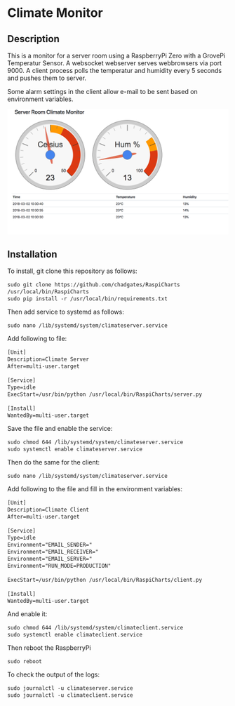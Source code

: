 # Climate Monitor

## Description
This is a monitor for a server room using a RaspberryPi Zero with a GrovePi Temperatur Sensor.
A websocket webserver serves webbrowsers via port 9000. A client process polls the temperatur and
humidity every 5 seconds and pushes them to server. 


Some alarm settings in the client allow e-mail to be sent based on environment variables. 


![Browser Front End](/img/webfrontend.png)


## Installation

To install, git clone this repository as follows: 

    sudo git clone https://github.com/chadgates/RaspiCharts /usr/local/bin/RaspiCharts
    sudo pip install -r /usr/local/bin/requirements.txt

    
Then add service to systemd as follows: 

    sudo nano /lib/systemd/system/climateserver.service

Add following to file: 
    
    [Unit]
    Description=Climate Server
    After=multi-user.target
    
    [Service]
    Type=idle
    ExecStart=/usr/bin/python /usr/local/bin/RaspiCharts/server.py
    
    [Install]
    WantedBy=multi-user.target


Save the file and enable the service: 

    sudo chmod 644 /lib/systemd/system/climateserver.service
    sudo systemctl enable climateserver.service
    


Then do the same for the client: 

    sudo nano /lib/systemd/system/climateserver.service

Add following to the file and fill in the environment variables: 
    
    [Unit]
    Description=Climate Client
    After=multi-user.target
    
    [Service]
    Type=idle
    Environment="EMAIL_SENDER="
    Environment="EMAIL_RECEIVER="
    Environment="EMAIL_SERVER="
    Environment="RUN_MODE=PRODUCTION"
    
    ExecStart=/usr/bin/python /usr/local/bin/RaspiCharts/client.py
    
    [Install]
    WantedBy=multi-user.target
    
And enable it: 

    sudo chmod 644 /lib/systemd/system/climateclient.service
    sudo systemctl enable climateclient.service


Then reboot the RaspberryPi
    
    sudo reboot


To check the output of the logs: 

    sudo journalctl -u climateserver.service
    sudo journalctl -u climateclient.service